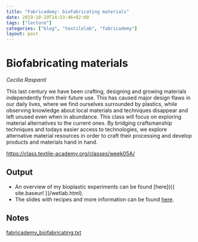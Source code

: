```yaml
---
title: "Fabricademy: biofabricating materials"
date: 2019-10-29T14:53:46+02:00
tags: ["lecture"]
categories: ["blog", "textilelab", "fabricademy"]
layout: post
---
```


# Biofabricating materials
_Cecilia Raspanti_

This last century we have been crafting, designing and growing materials independently from their future use. This has caused major design flaws in our daily lives, where we find ourselves surrounded by plastics, while observing knowledge about local materials and techniques disappear and left unused even when in abundance. This class will focus on exploring material alternatives to the current ones. By bridging craftsmanship techniques and todays easier access to technologies, we explore alternative material resources in order to craft their processing and develop products and materials hand in hand.

<https://class.textile-academy.org/classes/week05A/>

## Output
- An overview of my bioplastic experiments can be found [here]({{ site.baseurl }}/wetlab.html).
- The slides with recipes and more information can be found [here](https://drive.google.com/file/d/1Lm147nvWkxxmPf5Oh2wU5a8eonpqHCVc/view).

## Notes
<a href="{{ site.baseurl }}/files/fabricademy_biofabricating.txt" download="{{ site.baseurl }}/files/fabricademy_biofabricating.txt">fabricademy_biofabricating.txt</a>
